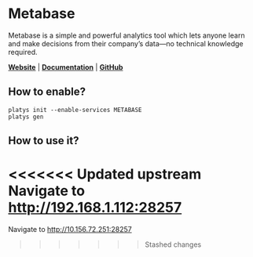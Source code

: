 # Metabase

Metabase is a simple and powerful analytics tool which lets anyone learn and make decisions from their company’s data—no technical knowledge required. 

**[Website](https://www.metabase.com/)** | **[Documentation](https://www.metabase.com/docs/latest/)** | **[GitHub](https://github.com/metabase/metabase)**

## How to enable?

```
platys init --enable-services METABASE
platys gen
```

## How to use it?

<<<<<<< Updated upstream
Navigate to <http://192.168.1.112:28257>
=======
Navigate to <http://10.156.72.251:28257>
>>>>>>> Stashed changes
